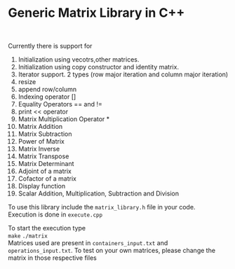 # Generic Matrix Library in C++ 
<br>

Currently there is support for <br>

1. Initialization using vecotrs,other matrices.
2. Initialization using copy constructor and identity matrix.
3. Iterator support. 2 types (row major iteration and column major iteration)
4. resize
5. append row/column
6. Indexing operator []
7. Equality Operators == and !=
8. print << operator
9. Matrix Multiplication Operator *
10. Matrix Addition
11. Matrix Subtraction
12. Power of Matrix
13. Matrix Inverse
14. Matrix Transpose
15. Matrix Determinant
16. Adjoint of a matrix
17. Cofactor of a matrix
18. Display function
19. Scalar Addition, Multiplication, Subtraction and Division

To use this library include the `matrix_library.h` file in your code. <br>
Execution is done in `execute.cpp` <br>

To start the execution type<br> 
`make`
`./matrix`
<br>
Matrices used are present in `containers_input.txt` and `operations_input.txt`. To test on your own matrices, please change the matrix in those respective files <br>
